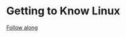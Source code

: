 # Getting to Know Linux

[Follow along](https://docs.google.com/document/d/1jiDMyzW2UV093ueV_n6cYjKdGdWFKORq_Rn8LVwUH0E/edit?usp=sharing)
